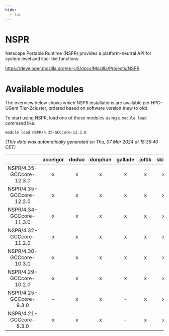 ```yaml
---
hide:
  - toc
---
```


NSPR
====


Netscape Portable Runtime (NSPR) provides a platform-neutral API for system level and libc-like functions.

https://developer.mozilla.org/en-US/docs/Mozilla/Projects/NSPR
# Available modules


The overview below shows which NSPR installations are available per HPC-UGent Tier-2cluster, ordered based on software version (new to old).

To start using NSPR, load one of these modules using a `module load` command like:

```shell
module load NSPR/4.35-GCCcore-12.3.0
```

*(This data was automatically generated on Thu, 07 Mar 2024 at 18:35:40 CET)*  

| |accelgor|doduo|donphan|gallade|joltik|skitty|
| :---: | :---: | :---: | :---: | :---: | :---: | :---: |
|NSPR/4.35-GCCcore-12.3.0|x|x|x|x|x|x|
|NSPR/4.35-GCCcore-12.2.0|x|x|x|x|x|x|
|NSPR/4.34-GCCcore-11.3.0|x|x|x|x|x|x|
|NSPR/4.32-GCCcore-11.2.0|x|x|x|x|x|x|
|NSPR/4.30-GCCcore-10.3.0|x|x|x|x|x|x|
|NSPR/4.29-GCCcore-10.2.0|x|x|x|x|x|x|
|NSPR/4.25-GCCcore-9.3.0|-|x|x|-|x|x|
|NSPR/4.21-GCCcore-8.3.0|x|x|x|-|x|x|
